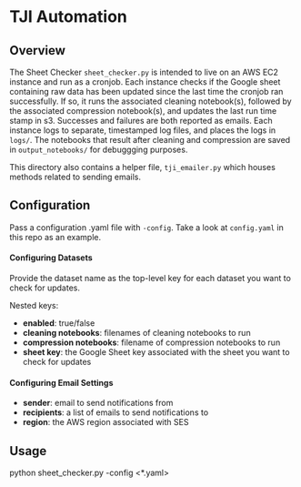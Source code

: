 # TJI Automation
## Overview
The Sheet Checker `sheet_checker.py` is intended to live on an AWS EC2 instance and run as a cronjob. Each instance checks if the Google sheet containing raw data has been updated since the last time the cronjob ran successfully. If so, it runs the associated cleaning notebook(s), followed by the associated compression notebook(s), and updates the last run time stamp in s3. Successes and failures are both reported as emails. Each instance logs to separate, timestamped log files, and places the logs in `logs/`. The notebooks that result after cleaning and compression are saved in `output_notebooks/` for debuggging purposes.

This directory also contains a helper file, `tji_emailer.py` which houses methods related to sending emails.

## Configuration
Pass a configuration .yaml file with `-config`. Take a look at `config.yaml` in this repo as an example.

#### Configuring Datasets
Provide the dataset name as the top-level key for each dataset you want to check for updates.

Nested keys:
* **enabled**: true/false
* **cleaning notebooks**: filenames of cleaning notebooks to run
* **compression notebooks**: filename of compression notebooks to run
* **sheet key**: the Google Sheet key associated with the sheet you want to check for updates

#### Configuring Email Settings
* **sender**: email to send notifications from
* **recipients**: a list of emails to send notifications to
* **region**: the AWS region associated with SES

## Usage
python sheet_checker.py -config <*.yaml>
